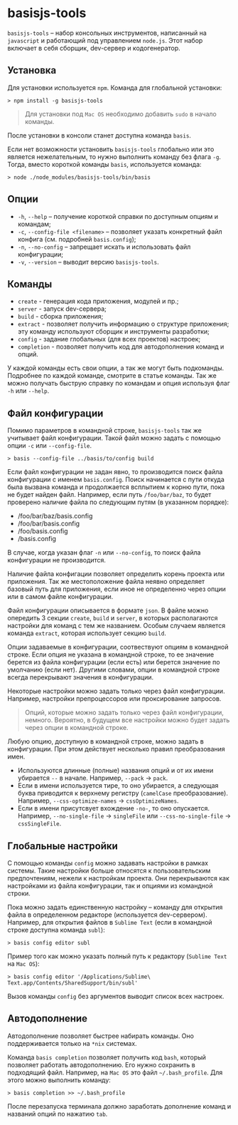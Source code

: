 # basisjs-tools

`basisjs-tools` – набор консольных инструментов, написанный на `javascript` и работающий под управлением `node.js`. Этот набор включает в себя сборщик, dev-сервер и кодогенератор.

## Установка

Для установки используется `npm`. Команда для глобальной установки:

    > npm install -g basisjs-tools

> Для установки под `Mac OS` необходимо добавить `sudo` в начало команды.

После установки в консоли станет доступна команда `basis`.

Если нет возможности установить `basisjs-tools` глобально или это является нежелательным, то нужно выполнить команду без флага `-g`. Тогда, вместо короткой команды `basis`, используется команда:

    > node ./node_modules/basisjs-tools/bin/basis

## Опции

- `-h`, `--help` – получение короткой справки по доступным опциям и командам;
- `-c`, `--config-file <filename>` – позволяет указать конкретный файл конфига (см. подробней `basis.config`);
- `-n`, `--no-config` – запрещает искать и использовать файл конфигурации;
- `-v`, `--version` – выводит версию `basisjs-tools`.

## Команды

- `create` - генерация кода приложения, модулей и пр.;
- `server` - запуск dev-сервера;
- `build` - сборка приложения;
- `extract` - позволяет получить информацию о структуре приложения; эту команду используют сборщик и инструменты разработки;
- `config` - задание глобальных (для всех проектов) настроек;
- `completion` - позволяет получить код для автодополнения команд и опций.

У каждой команды есть свои опции, а так же могут быть подкоманды. Подробнее по каждой команде, смотрите в статье команды. Так же можно получать быструю справку по командам и опция используя флаг `-h` или `--help`.

## Файл конфигурации

Помимо параметров в командной строке, `basisjs-tools` так же учитывает файл конфигурации. Такой файл можно задать с помощью опции `-c` или `--config-file`.

    > basis --config-file ../basis/to/config build

Если файл конфигурации не задан явно, то производится поиск файла конфигурации с именем `basis.config`. Поиск начинается с пути откуда была вызвана команда и продолжается всплытием к корню пути, пока не будет найден файл. Например, если путь `/foo/bar/baz`, то будет проверено наличие файла по следующим путям (в указанном порядке):

- /foo/bar/baz/basis.config
- /foo/bar/basis.config
- /foo/basis.config
- /basis.config

В случае, когда указан флаг `-n` или `--no-config`, то поиск файла конфигурации не производится.

Наличие файла конфигации позволяет определить корень проекта или приложения. Так же местоположение файла неявно определяет базовый путь для приложения, если иное не определенно через опции или в самом файле конфигурации.

Файл конфигурации описывается в формате `json`. В файле можно опередить 3 секции `create`, `build` и `server`, в которых располагаются настройки для команд с тем же названием. Особым случаем является команда `extract`, которая использует секцию `build`.

Опции задаваемые в конфигурации, соотвествуют опциям в командной строке. Если опция не указана в командной строке, то ее значение берется из файла конфигурации (если есть) или берется значение по умолчанию (если нет). Другими словами, опции в командной строке всегда перекрывают значения в конфигурации.

Некоторые настройки можно задать только через файл конфигурации. Например, настройки препроцессоров или проксирование запросов.

> Опций, которые можно задать только через файл конфигурации, немного. Вероятно, в будущем все настройки можно будет задать через опции в командной строке.

Любую опцию, доступную в командной строке, можно задать в конфигурации. При этом действует несколько правил преобразования имен.

- Используются длинные (полные) названия опций и от их имени убирается `--` в начале. Например, `--pack` → `pack`.
- Если в имени используется тире, то оно убирается, а следующая буква приводится к верхнему регистру (`camelCase` преобразование). Например, `--css-optimize-names` → `cssOptimizeNames`.
- Если в имени присутсвует вхождение `-no-`, то оно опускается. Например, `--no-single-file` → `singleFile` или `--css-no-single-file` → `cssSingleFile`.

## Глобальные настройки

С помощью команды `config` можно задавать настройки в рамках системы. Такие настройки больше относятся к пользовательским предпочтениям, нежели к настройкам проекта. Они перекрываются как настройками из файла конфигурации, так и опциями из командной строки.

Пока можно задать единственную настройку – команду для открытия файла в определенном редакторе (используется dev-сервером). Например, для открытия файлов в `Sublime Text` (если в командной строке доступна команда `subl`):

    > basis config editor subl

Пример того как можно указать полный путь к редактору (`Sublime Text` на `Mac OS`):

    > basis config editor '/Applications/Sublime\ Text.app/Contents/SharedSupport/bin/subl'

Вызов команды `config` без аргументов выводит список всех настроек.

## Автодополнение

Автодополнение позволяет быстрее набирать команды. Оно поддерживается только на `*nix` системах.

Команда `basis completion` позволяет получить код `bash`, который позволяет работать автодополнению. Его нужно сохранить в подходящий файл. Например, на `Mac OS` это файл `~/.bash_profile`. Для этого можно выполнить команду:

    > basis completion >> ~/.bash_profile

После перезапуска терминала должно заработать дополнение команд и названий опций по нажатию `tab`.

